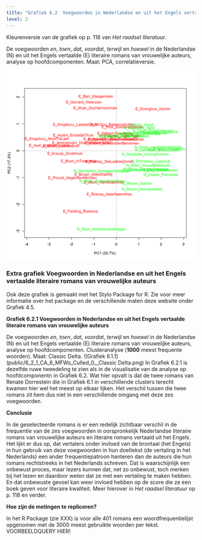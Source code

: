 ```yaml
---
title: "Grafiek 6.2  Voegwoorden in Nederlandse en uit het Engels vertaalde literaire romans van vrouwelijke auteurs"
level: 2
---
```


Kleurenversie van de grafiek op p. 118 van *Het raadsel literatuur*.

De voegwoorden *en*, *toen*, *dat*, *voordat*, *terwijl* en *hoewel* in de Nederlandse (N) en uit het Engels
vertaalde (E) literaire romans van vrouwelijke auteurs, analyse op hoofdcomponenten. Maat: PCA, correlatieversie.

![Grafiek 6.1](public/6_2_0_PCA_6_MFWs_Culled_0__PCA.png)

### **Extra grafiek Voegwoorden in Nederlandse en uit het Engels vertaalde literaire romans van vrouwelijke auteurs**
Ook deze grafiek is gemaakt met het Stylo Package for R. Zie voor meer informatie over het package en de verschillende maten deze website onder Grafiek 4.5.

**Grafiek 6.2.1 Voegwoorden in Nederlandse en uit het Engels vertaalde literaire romans van vrouwelijke auteurs**

De voegwoorden *en*, *toen*, *dat*, *voordat*, *terwijl* en *hoewel* in de Nederlandse (N) en uit het Engels
vertaalde (E) literaire romans van vrouwelijke auteurs, analyse op hoofdcomponenten. Clusteranalyse (**1000** meest frequente woorden). Maat: Classic Delta.
![Grafiek 6.1.1](public/6_2_1_CA_6_MFWs_Culled_0__Classic Delta.png)
In Grafiek 6.2.1 is dezelfde ruwe tweedeling te zien als in de visualisatie van de analyse op hoofdcomponentn in Grafiek 6.2. Wat hier opvalt is dat de twee romans van Renate Dorrestein die in Grafiek 6.1 in verschillende clusters terecht kwamen hier wel het meest op elkaar lijken. Het verschil tussen die twee romans zit hem dus niet in een verschillende omgang met deze zes voegwoorden.

**Conclusie**

In de geselecteerde romans is er een redelijk zichtbaar verschil in de frequentie van de zes voegwoorden in oorspronkelijk Nederlandse literaire romans van vrouwelijke auteurs en literaire romans vertaald uit het Engels. Het lijkt er dus op, dat vertalers onder invloed van de brontaal (het Engels) in hun gebruik van deze voegwoorden in hun doeltekst (de vertaling in het Nederlands) een ander frequentiepatroon hanteren dan de auteurs die hun romans rechtstreeks in het Nederlands schreven. Dat is waarschijnlijk een onbewust proces, maar lezers kunnen dat, net zo onbewust, toch merken bij het lezen en daardoor weten dat ze met een vertaling te maken hebben. En dat onbewuste gevoel kan weer invloed hebben op de score die ze een boek geven voor literaire kwaliteit. Meer hierover in *Het raadsel literatuur* op p. 118 en verder.

**Hoe zijn de metingen te repliceren?**

In het R Package (zie XXX) is voor alle 401 romans een woordfrequentielijst opgenomen met de 3000 meest gebruikte woorden per tekst. VOORBEELDQUERY HIER!

